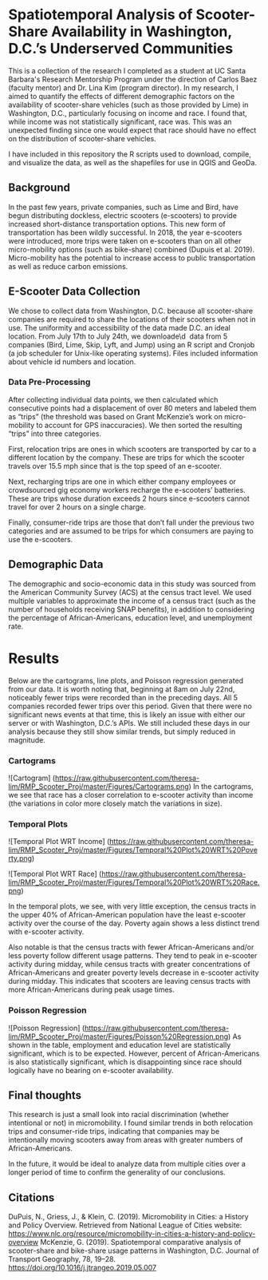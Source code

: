 # Spatiotemporal Analysis of Scooter-Share Availability in Washington, D.C.’s Underserved Communities

This is a collection of the research I completed as a student at UC Santa Barbara's Research Mentorship Program under the direction of Carlos Baez (faculty mentor) and Dr. Lina Kim (program director). In my research, I aimed to quantify the effects of different demographic factors on the availability of scooter-share vehicles (such as those provided by Lime) in Washington, D.C., particularly focusing on income and race. I found that, while income was not statistically significant, race was. This was an unexpected finding since one would expect that race should have no effect on the distribution of scooter-share vehicles. 

I have included in this repository the R scripts used to download, compile, and visualize the data, as well as the shapefiles for use in QGIS and GeoDa.

## Background
In the past few years, private companies, such as Lime and Bird, have begun distributing dockless, electric scooters (e-scooters) to provide increased short-distance transportation options. This new form of transportation has been wildly successful. In 2018, the year e-scooters were introduced, more trips were taken on e-scooters than on all other micro-mobility options (such as bike-share) combined (Dupuis et al. 2019). Micro-mobility has the potential to increase access to public transportation as well as reduce carbon emissions. 

## E-Scooter Data Collection
We chose to collect data from Washington, D.C. because all scooter-share companies are required to share the locations of their scooters when not in use. The uniformity and accessibility of the data made D.C. an ideal location. From July 17th to July 24th, we downloade\d  data from 5 companies (Bird, Lime, Skip, Lyft, and Jump) using an R script and Cronjob (a job scheduler for Unix-like operating systems). Files included information about vehicle id numbers and location.

### Data Pre-Processing
After collecting individual data points, we then calculated which consecutive points had a displacement of over 80 meters and labeled them as “trips” (the threshold was based on Grant McKenzie’s work on micro-mobility to account for GPS inaccuracies). We then sorted the resulting “trips” into three categories. 

First, relocation trips are ones in which scooters are transported by car to a different location by the company. These are trips for which the scooter travels over 15.5 mph since that is the top speed of an e-scooter.

Next, recharging trips are one in which either company employees or crowdsourced gig economy workers recharge the e-scooters’ batteries. These are trips whose duration exceeds 2 hours since e-scooters cannot travel for over 2 hours on a single charge.

Finally, consumer-ride trips are those that don’t fall under the previous two categories and are assumed to be trips for which consumers are paying to use the e-scooters. 

## Demographic Data
The demographic and socio-economic data in this study was sourced from the American Community Survey (ACS) at the census tract level. We used multiple variables to approximate the income of a census tract (such as the number of households receiving SNAP benefits), in addition to considering the percentage of African-Americans, education level, and unemployment rate.

# Results
Below are the cartograms, line plots, and Poisson regression generated from our data. It is worth noting that, beginning at 8am on July 22nd, noticeably fewer trips were recorded than in the preceding days. All 5 companies recorded fewer trips over this period. Given that there were no significant news events at that time, this is likely an issue with either our server or with Washington, D.C.’s APIs. We still included these days in our analysis because they still show similar trends, but simply reduced in magnitude.

### Cartograms
![Cartogram]
(https://raw.githubusercontent.com/theresa-lim/RMP_Scooter_Proj/master/Figures/Cartograms.png)
In the cartograms, we see that race has a closer correlation to e-scooter activity than income (the variations in color more closely match the variations in size).

### Temporal Plots
![Temporal Plot WRT Income]
(https://raw.githubusercontent.com/theresa-lim/RMP_Scooter_Proj/master/Figures/Temporal%20Plot%20WRT%20Poverty.png)

![Temporal Plot WRT Race]
(https://raw.githubusercontent.com/theresa-lim/RMP_Scooter_Proj/master/Figures/Temporal%20Plot%20WRT%20Race.png)

In the temporal plots, we see, with very little exception, the census tracts in the upper 40% of African-American population have the least e-scooter activity over the course of the day. Poverty again shows a less distinct trend with e-scooter activity. 

Also notable is that the census tracts with fewer African-Americans and/or less poverty follow different usage patterns. They tend to peak in e-scooter activity during midday, while census tracts with greater concentrations of African-Americans and greater poverty levels decrease in e-scooter activity during midday. This indicates that scooters are leaving census tracts with more African-Americans during peak usage times.

### Poisson Regression
![Poisson Regression]
(https://raw.githubusercontent.com/theresa-lim/RMP_Scooter_Proj/master/Figures/Poisson%20Regression.png)
As shown in the table, employment and education level are statistically significant, which is to be expected. However, percent of African-Americans is also statistically significant, which is disappointing since race should logically have no bearing on e-scooter availability.

## Final thoughts
This research is just a small look into racial discrimination (whether intentional or not) in micromobility. I found similar trends in both relocation trips and consumer-ride trips, indicating that companies may be intentionally moving scooters away from areas with greater numbers of African-Americans. 

In the future, it would be ideal to analyze data from multiple cities over a longer period of time to confirm the generality of our conclusions.

## Citations
DuPuis, N., Griess, J., & Klein, C. (2019). Micromobility in Cities: a History and Policy Overview. Retrieved from National League of Cities website: https://www.nlc.org/resource/micromobility-in-cities-a-history-and-policy-overview
McKenzie, G. (2019). Spatiotemporal comparative analysis of scooter-share and bike-share usage patterns in Washington, D.C. Journal of Transport Geography, 78, 19–28. https://doi.org/10.1016/j.jtrangeo.2019.05.007 
